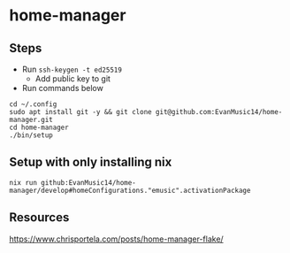 # home-manager

## Steps
- Run `ssh-keygen -t ed25519`
  - Add public key to git
- Run commands below
```
cd ~/.config
sudo apt install git -y && git clone git@github.com:EvanMusic14/home-manager.git
cd home-manager
./bin/setup
```

## Setup with only installing nix
`nix run github:EvanMusic14/home-manager/develop#homeConfigurations."emusic".activationPackage`

## Resources
https://www.chrisportela.com/posts/home-manager-flake/
